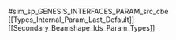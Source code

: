 #sim_sp_GENESIS_INTERFACES_PARAM_src_cbe
[[Types_Internal_Param_Last_Default]]
[[Secondary_Beamshape_Ids_Param_Types]]

